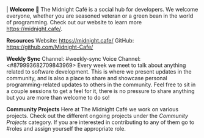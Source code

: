 |
**Welcome** :wave:
The Midnight Café is a social hub for developers. We welcome everyone, whether
you are seasoned veteran or a green bean in the world of programming. Check
out our website to learn more https://midnight.cafe/.

**Resources**
Website: https://midnight.cafe/
GitHub: https://github.com/Midnight-Cafe/

**Weekly Sync**
Channel: #weekly-sync
Voice Channel: <#879993682709843969>
Every week we meet to talk about anything related to software development. This
is where we present updates in the community, and is also a place to share and
showcase personal programming-related updates to others in the community. Feel
free to sit in a couple sessions to get a feel for it, there is no pressure to
share anything but you are more than welcome to do so!

**Community Projects**
Here at The Midnight Café we work on various projects. Check out the different
ongoing projects under the _Community Projects_ category. If you are interested
in contributing to any of them go to #roles and assign yourself the appropriate
role.
